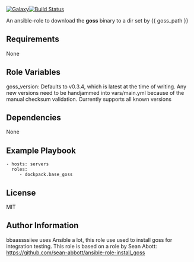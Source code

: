 [![Galaxy](https://img.shields.io/badge/galaxy-dockpack.base__goss-blue.svg?style=flat)](https://galaxy.ansible.com/dockpack/base_goss)[![Build Status](https://api.travis-ci.org/dockpack/base_goss.svg)](https://travis-ci.org/dockpack/base_goss)


An ansible-role to download the **goss** binary to a dir set by {{ goss_path }}

Requirements
------------

None

Role Variables
--------------

goss_version: Defaults to v0.3.4, which is latest at the time of writing. Any new versions need to be handjammed into vars/main.yml because of the manual checksum validation. Currently supports all known versions

Dependencies
------------

None

Example Playbook
----------------

    - hosts: servers
      roles:
         - dockpack.base_goss

License
-------

MIT

Author Information
------------------
bbaassssiiee uses Ansible a lot, this role use used to install goss for integration testing.
This role  is based on a role by Sean Abott: https://github.com/sean-abbott/ansible-role-install_goss

